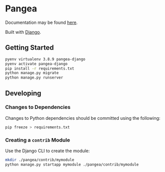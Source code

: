 # Pangea

Documentation may be found [here](https://longtailbio.github.io/pangea-django/).

Built with [Django](https://github.com/django/django).

## Getting Started

```sh
pyenv virtualenv 3.8.9 pangea-django
pyenv activate pangea-django
pip install -r requirements.txt
python manage.py migrate
python manage.py runserver
```

## Developing

### Changes to Dependencies

Changes to Python dependencies should be committed using the following:

```sh
pip freeze > requirements.txt
```

### Creating a `contrib` Module

Use the Django CLI to create the module:

```sh
mkdir ./pangea/contrib/mymodule
python manage.py startapp mymodule ./pangea/contrib/mymodule
```
